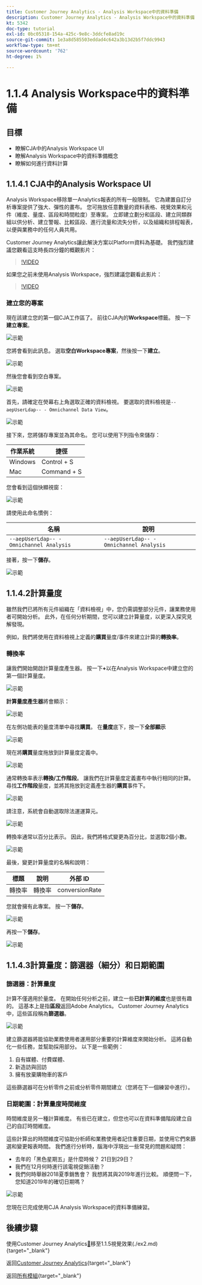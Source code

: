 ```yaml
---
title: Customer Journey Analytics - Analysis Workspace中的資料準備
description: Customer Journey Analytics - Analysis Workspace中的資料準備
kt: 5342
doc-type: tutorial
exl-id: 0bc05318-154a-425c-9e8c-3ddcfe8ad19c
source-git-commit: 1e3a8d585503eddad4c642a3b13d2b5f7ddc9943
workflow-type: tm+mt
source-wordcount: '762'
ht-degree: 1%

---
```


# 1.1.4 Analysis Workspace中的資料準備

## 目標

- 瞭解CJA中的Analysis Workspace UI
- 瞭解Analysis Workspace中的資料準備概念
- 瞭解如何進行資料計算

## 1.1.4.1 CJA中的Analysis Workspace UI

Analysis Workspace移除單一Analytics報表的所有一般限制。 它為建置自訂分析專案提供了強大、彈性的畫布。 您可拖放任意數量的資料表格、視覺效果和元件（維度、量度、區段和時間粒度）至專案。 立即建立劃分和區段、建立同類群組以供分析、建立警報、比較區段、進行流量和流失分析，以及組織和排程報表，以便與業務中的任何人員共用。

Customer Journey Analytics讓此解決方案以Platform資料為基礎。 我們強烈建議您觀看這支時長四分鐘的概觀影片：

>[!VIDEO](https://video.tv.adobe.com/v/35109?quality=12&learn=on)

如果您之前未使用Analysis Workspace，強烈建議您觀看此影片：

>[!VIDEO](https://video.tv.adobe.com/v/26266?quality=12&learn=on)

### 建立您的專案

現在該建立您的第一個CJA工作區了。 前往CJA內的&#x200B;**Workspace**&#x200B;標籤。
按一下&#x200B;**建立專案**。

![示範](./images/prmenu.png)

您將會看到此訊息。 選取&#x200B;**空白Workspace專案**，然後按一下&#x200B;**建立**。

![示範](./images/prmenu1.png)

然後您會看到空白專案。

![示範](./images/premptyprojects.png)

首先，請確定在熒幕右上角選取正確的資料檢視。 要選取的資料檢視是`--aepUserLdap-- - Omnichannel Data View`。

![示範](./images/prdv.png)

接下來，您將儲存專案並為其命名。 您可以使用下列指令來儲存：

| 作業系統 | 捷徑 |
| ----------------- |-------------| 
| Windows | Control + S |
| Mac | Command + S |

您會看到這個快顯視窗：

![示範](./images/prsave.png)

請使用此命名慣例：

| 名稱 | 說明 |
| ----------------- |-------------| 
| `--aepUserLdap-- - Omnichannel Analysis` | `--aepUserLdap-- - Omnichannel Analysis` |

接著，按一下&#x200B;**儲存**。

![示範](./images/prsave2.png)

## 1.1.4.2計算量度

雖然我們已將所有元件組織在「資料檢視」中，您仍需調整部分元件，讓業務使用者可開始分析。 此外，在任何分析期間，您可以建立計算量度，以更深入探究見解發現。

例如，我們將使用在資料檢視上定義的&#x200B;**購買**&#x200B;量度/事件來建立計算的&#x200B;**轉換率**。

### 轉換率

讓我們開始開啟計算量度產生器。 按一下&#x200B;**+**&#x200B;以在Analysis Workspace中建立您的第一個計算量度。

![示範](./images/pradd.png)

**計算量度產生器**&#x200B;將會顯示：

![示範](./images/prbuilder.png)

在左側功能表的量度清單中尋找&#x200B;**購買**。 在&#x200B;**量度**&#x200B;底下，按一下&#x200B;**全部顯示**

![示範](./images/calcbuildercr1.png)

現在將&#x200B;**購買**&#x200B;量度拖放到計算量度定義中。

![示範](./images/calcbuildercr2.png)

通常轉換率表示&#x200B;**轉換/工作階段**。 讓我們在計算量度定義畫布中執行相同的計算。 尋找&#x200B;**工作階段**&#x200B;量度，並將其拖放到定義產生器的&#x200B;**購買**&#x200B;事件下。

![示範](./images/calcbuildercr3.png)

請注意，系統會自動選取除法運運算元。

![示範](./images/calcbuildercr4.png)

轉換率通常以百分比表示。 因此，我們將格式變更為百分比，並選取2個小數。

![示範](./images/calcbuildercr5.png)

最後，變更計算量度的名稱和說明：

| 標題 | 說明 | 外部 ID |
| ----------------- |-------------| -------------| 
| 轉換率 | 轉換率 | conversionRate |

您就會擁有此專案。 按一下&#x200B;**儲存**。

![示範](./images/calcbuildercr6.png)

再按一下&#x200B;**儲存**。

![示範](./images/calcbuildercr6a.png)

## 1.1.4.3計算量度：篩選器（細分）和日期範圍

### 篩選器：計算量度

計算不僅適用於量度。 在開始任何分析之前，建立一些&#x200B;**已計算的維度**&#x200B;也是很有趣的。 這基本上是指&#x200B;**區段**&#x200B;返回Adobe Analytics。 Customer Journey Analytics中，這些區段稱為&#x200B;**篩選器**。

![示範](./images/prfilters.png)

建立篩選器將能協助業務使用者運用部分重要的計算維度來開始分析。 這將自動化一些任務，並幫助採用部分。 以下是一些範例：

1. 自有媒體、付費媒體、
2. 新造訪與回訪
3. 擁有放棄購物車的客戶

這些篩選器可在分析零件之前或分析零件期間建立（您將在下一個練習中進行）。

### 日期範圍：計算量度時間維度

時間維度是另一種計算維度。 有些已在建立，但您也可以在資料準備階段建立自己的自訂時間維度。

這些計算出的時間維度可協助分析師和業務使用者記住重要日期，並使用它們來篩選和變更報表時間。 我們進行分析時，腦海中浮現出一些常見的問題和疑問：

- 去年的「黑色星期五」是什麼時候？ 21日到29日？
- 我們在12月何時進行該電視促銷活動？
- 我們何時舉辦2018夏季銷售會？ 我想將其與2019年進行比較。 順便問一下，您知道2019年的確切日期嗎？

![示範](./images/timedimensions.png)

您現在已完成使用CJA Analysis Workspace的資料準備練習。

## 後續步驟

使用Customer Journey Analytics[&#128279;](./ex5.md)移至1.1.5視覺效果(./ex2.md){target="_blank"}

返回[Customer Journey Analytics](./customer-journey-analytics-build-a-dashboard.md){target="_blank"}

返回[所有模組](./../../../../overview.md){target="_blank"}
